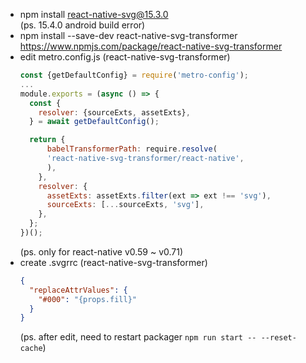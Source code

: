 - npm install react-native-svg@15.3.0  
  (ps. 15.4.0 android build error)
- npm install --save-dev react-native-svg-transformer
  https://www.npmjs.com/package/react-native-svg-transformer
- edit metro.config.js (react-native-svg-transformer)
  ```js
  const {getDefaultConfig} = require('metro-config');
  ...
  module.exports = (async () => {
    const {
      resolver: {sourceExts, assetExts},
    } = await getDefaultConfig();
  
    return {
        babelTransformerPath: require.resolve(
        'react-native-svg-transformer/react-native',
        ),
      },
      resolver: {
        assetExts: assetExts.filter(ext => ext !== 'svg'),
        sourceExts: [...sourceExts, 'svg'],
      },
    };
  })();
  
  ```
  (ps. only for react-native v0.59 ~ v0.71)
- create .svgrrc (react-native-svg-transformer)
  ```json
  {
    "replaceAttrValues": {
      "#000": "{props.fill}"
    }
  }
  ```
  (ps. after edit, need to restart packager `npm run start -- --reset-cache`)
